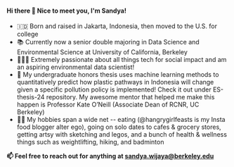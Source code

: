 #### Hi there 👋 Nice to meet you, I'm Sandya! 

- 🇮🇩 Born and raised in Jakarta, Indonesia, then moved to the U.S. for college
- 📚 Currently now a senior double majoring in Data Science and Environmental Science at University of California, Berkeley 
- 👩🏻‍💻 Extremely passionate about all things tech for social impact and am an aspiring environmental data scientist!
- 🌱 My undergraduate honors thesis uses machine learning methods to quantitatively predict how plastic pathways in Indonesia will change given a specific pollution policy is implemented! Check it out under ES-thesis-24 repository. My awesome mentor that helped me make this happen is Professor Kate O’Neill (Associate Dean of RCNR, UC Berkeley)
- 🏋️‍♀️ My hobbies span a wide net -- eating (@hangrygirlfeasts is my Insta food blogger alter ego), going on solo dates to cafes & grocery stores, getting artsy with sketching and legos, and a bunch of health & wellness things such as weightlifting, hiking, and badminton

**📫 Feel free to reach out for anything at sandya.wijaya@berkeley.edu**
